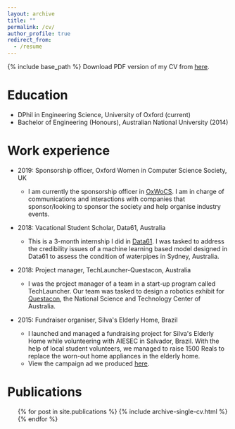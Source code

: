 ```yaml
---
layout: archive
title: ""
permalink: /cv/
author_profile: true
redirect_from:
  - /resume
---
```


{% include base_path %}
Download PDF version of my CV from [here](http://yugeten.github.io/files/CV_11Oct2019.pdf).

Education
======
* DPhil in Engineering Science, University of Oxford (current)
* Bachelor of Engineering (Honours), Australian National University (2014)

Work experience
======
* 2019: Sponsorship officer, Oxford Women in Computer Science Society, UK
  * I am currently the sponsorship officer in [OxWoCS](http://www.cs.ox.ac.uk/societies/women/). I am in charge of communications and interactions with companies that sponsor/looking to sponsor the society and help organise industry events.
* 2018: Vacational Student Scholar, Data61, Australia
  * This is a 3-month internship I did in [Data61](https://www.data61.csiro.au/). I was tasked to address the credibility issues of a machine learning based model designed in Data61 to assess the condition of waterpipes in Sydney, Australia. 

* 2018: Project manager, TechLauncher-Questacon, Australia
  * I was the project manager of a team in a start-up program called TechLauncher. Our team was tasked to design a robotics exhibit for [Questacon](https://www.questacon.edu.au/), the National Science and Technology Center of Australia.

* 2015: Fundraiser organiser, Silva's Elderly Home, Brazil
  * I launched and managed a fundraising project for Silva's Elderly Home while volunteering with AIESEC in Salvador, Brazil. With the help of local student volunteers, we managed to raise 1500 Reals to replace the worn-out home appliances in the elderly home.
  * View the campaign ad we produced [here](https://www.youtube.com/watch?v=F_5-AIWw15g&t=2s).

Publications
======
  <ul>{% for post in site.publications %}
    {% include archive-single-cv.html %}
  {% endfor %}</ul>

<!---
Talks
======
  <ul>{% for post in site.talks %}
    {% include archive-single-talk-cv.html %}
  {% endfor %}</ul>
  
Teaching
======
  <ul>{% for post in site.teaching %}
    {% include archive-single-cv.html %}
  {% endfor %}</ul>
  
Service and leadership
======
* Currently signed in to 43 different slack teams
-->
